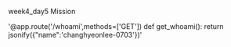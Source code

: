 week4_day5 Mission

'@app.route('/whoami',methods=['GET'])
def get_whoami():
    return jsonify({"name":'changhyeonlee-0703'})'

